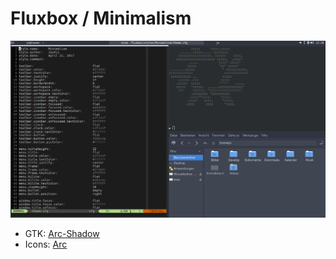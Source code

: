 # Fluxbox / Minimalism

![Image](screenshot.png)

- GTK: [Arc-Shadow](https://www.gnome-look.org/p/1167049/)
- Icons: [Arc](https://github.com/horst3180/arc-icon-theme)
